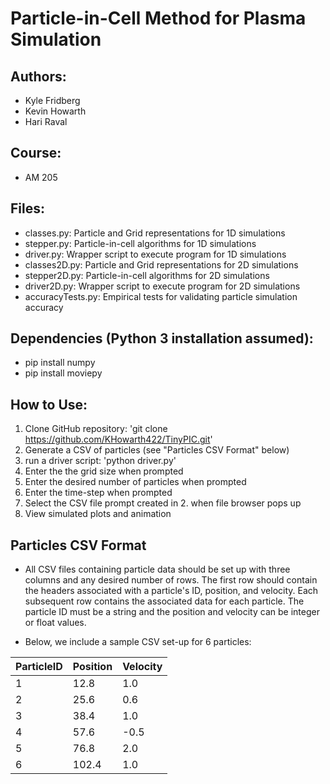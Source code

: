 # Particle-in-Cell Method for Plasma Simulation

## Authors:

- Kyle Fridberg
- Kevin Howarth
- Hari Raval

## Course:

- AM 205

## Files:

- classes.py: Particle and Grid representations for 1D simulations
- stepper.py: Particle-in-cell algorithms for 1D simulations 
- driver.py: Wrapper script to execute program for 1D simulations
- classes2D.py: Particle and Grid representations for 2D simulations
- stepper2D.py: Particle-in-cell algorithms for 2D simulations
- driver2D.py: Wrapper script to execute program for 2D simulations
- accuracyTests.py: Empirical tests for validating particle simulation accuracy 

## Dependencies (Python 3 installation assumed):

- pip install numpy
- pip install moviepy


## How to Use:

1. Clone GitHub repository: 'git clone https://github.com/KHowarth422/TinyPIC.git'
2. Generate a CSV of particles (see "Particles CSV Format" below)
3. run a driver script: 'python driver.py'
4. Enter the the grid size when prompted
5. Enter the desired number of particles when prompted
6. Enter the time-step when prompted
7. Select the CSV file prompt created in 2. when file browser pops up
8. View simulated plots and animation

## Particles CSV Format

- All CSV files containing particle data should be set up with three columns and any desired number of rows. The first row should contain the headers associated with a particle's ID, position, and velocity. Each subsequent row contains the associated data for each particle. The particle ID must be a string and the position and velocity can be integer or float values.

- Below, we include a sample CSV set-up for 6 particles: 


| ParticleID | Position | Velocity |
| -----------| ---------|----------|
|     1      |   12.8   |   1.0    |
|     2      |   25.6   |   0.6    |
|     3      |   38.4   |   1.0    |
|     4      |   57.6   |   -0.5   |
|     5      |   76.8   |   2.0    |
|     6      |   102.4  |   1.0    |